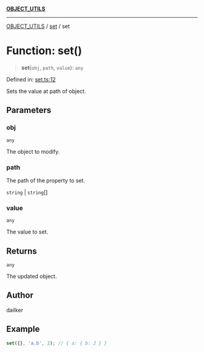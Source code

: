 [**OBJECT_UTILS**](../../README.md)

***

[OBJECT_UTILS](../../README.md) / [set](../README.md) / set

# Function: set()

> **set**(`obj`, `path`, `value`): `any`

Defined in: [set.ts:12](https://github.com/dailker/everyutil/blob/0868190298b8cf2d6514015ce5723c81497e5681/src/object/set.ts#L12)

Sets the value at path of object.

## Parameters

### obj

`any`

The object to modify.

### path

The path of the property to set.

`string` | `string`[]

### value

`any`

The value to set.

## Returns

`any`

The updated object.

## Author

dailker

## Example

```ts
set({}, 'a.b', 2); // { a: { b: 2 } }
```

